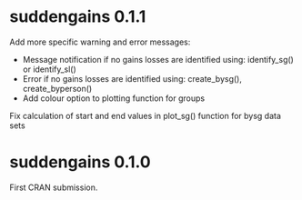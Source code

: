 # suddengains 0.1.1

Add more specific warning and error messages:
- Message notification if no gains losses are identified using: identify_sg() or identify_sl()
- Error if no gains losses are identified using: create_bysg(), create_byperson()
- Add colour option to plotting function for groups

Fix calculation of start and end values in plot_sg() function for bysg data sets

# suddengains 0.1.0

First CRAN submission.
